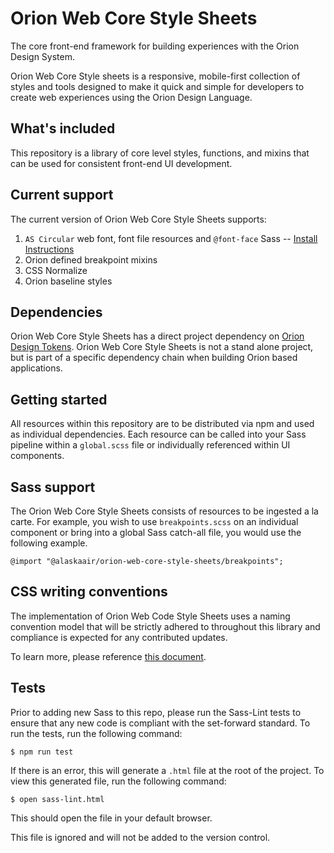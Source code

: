 # Orion Web Core Style Sheets

The core front-end framework for building experiences with the Orion Design System.

Orion Web Core Style sheets is a responsive, mobile-first collection of styles and tools designed to make it quick and simple for developers to create web experiences using the Orion Design Language.

## What's included

This repository is a library of core level styles, functions, and mixins that can be used for consistent front-end UI development.

## Current support

The current version of Orion Web Core Style Sheets supports:

1. `AS Circular` web font, font file resources and `@font-face` Sass -- [Install Instructions](https://itsals.visualstudio.com/DefaultCollection/Orion%20Design%20System/_git/OWCSS?path=%2Fdocs%howToUseFonts.md&version=GBmaster)
1. Orion defined breakpoint mixins
1. CSS Normalize
1. Orion baseline styles

## Dependencies

Orion Web Core Style Sheets has a direct project dependency on [Orion Design Tokens](https://itsals.visualstudio.com/DefaultCollection/Orion%20Design%20System/_git/designTokens). Orion Web Core Style Sheets is not a stand alone project, but is part of a specific dependency chain when building Orion based applications.

## Getting started

All resources within this repository are to be distributed via npm and used as individual dependencies. Each resource can be called into your Sass pipeline within a `global.scss` file or individually referenced within UI components.

## Sass support

The Orion Web Core Style Sheets consists of resources to be ingested a la carte. For example, you wish to use `breakpoints.scss` on an individual component or bring into a global Sass catch-all file, you would use the following example.

```
@import "@alaskaair/orion-web-core-style-sheets/breakpoints";
```

## CSS writing conventions

The implementation of Orion Web Code Style Sheets uses a naming convention model that will be strictly adhered to throughout this library and compliance is expected for any contributed updates.

To learn more, please reference [this document](https://itsals.visualstudio.com/DefaultCollection/Orion%20Design%20System/_git/OWCSS?path=%2Fdocs%2FcssConventions.md&version=GBmaster).

## Tests

Prior to adding new Sass to this repo, please run the Sass-Lint tests to ensure that any new code is compliant with the set-forward standard. To run the tests, run the following command:

```
$ npm run test
```

If there is an error, this will generate a `.html` file at the root of the project. To view this generated file, run the following command:

```
$ open sass-lint.html
```

This should open the file in your default browser.

This file is ignored and will not be added to the version control.